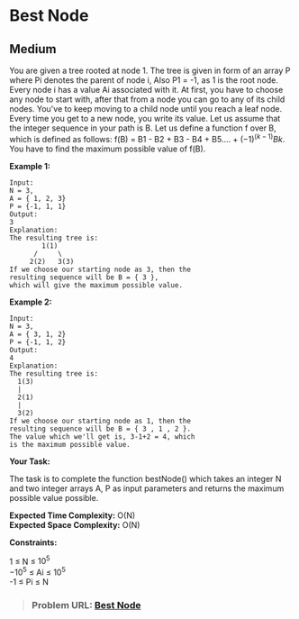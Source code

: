 # **Best Node**

## **Medium**

You are given a tree rooted at node 1. The tree is given in form of an array P where Pi denotes the parent of node i, Also P1 = -1, as 1 is the root node. Every node i has a value Ai associated with it. At first, you have to choose any node to start with, after that from a node you can go to any of its child nodes. You've to keep moving to a child node until you reach a leaf node. Every time you get to a new node, you write its value. Let us assume that the integer sequence in your path is B.
Let us define a function f over B, which is defined as follows:
f(B) = B1 - B2 + B3 - B4 + B5.... + $(-1)^(k-1)Bk$.
You have to find the maximum possible value of f(B).

**Example 1:**

```
Input:
N = 3,
A = { 1, 2, 3}
P = {-1, 1, 1}
Output:
3
Explanation:
The resulting tree is:
        1(1)
      /     \
     2(2)   3(3)
If we choose our starting node as 3, then the
resulting sequence will be B = { 3 },
which will give the maximum possible value.
```

**Example 2:**

```
Input:
N = 3,
A = { 3, 1, 2}
P = {-1, 1, 2}
Output:
4
Explanation:
The resulting tree is:
  1(3)
  |
  2(1)
  |
  3(2)
If we choose our starting node as 1, then the
resulting sequence will be B = { 3 , 1 , 2 }.
The value which we'll get is, 3-1+2 = 4, which
is the maximum possible value.
```

**Your Task:**  

The task is to complete the function bestNode() which takes an integer N and two integer arrays A, P as input parameters and returns the maximum possible value possible.

**Expected Time Complexity:** O(N)  
**Expected Space Complexity:** O(N)    

**Constraints:**

1 ≤  N ≤ $10^5$  
$-10^5$ ≤  Ai ≤ $10^5$  
-1 ≤  Pi ≤ N     

> ### **Problem URL: [Best Node](https://practice.geeksforgeeks.org/problems/a3493283697b7b69573a840f371a55ccd9332bb0/1)**
